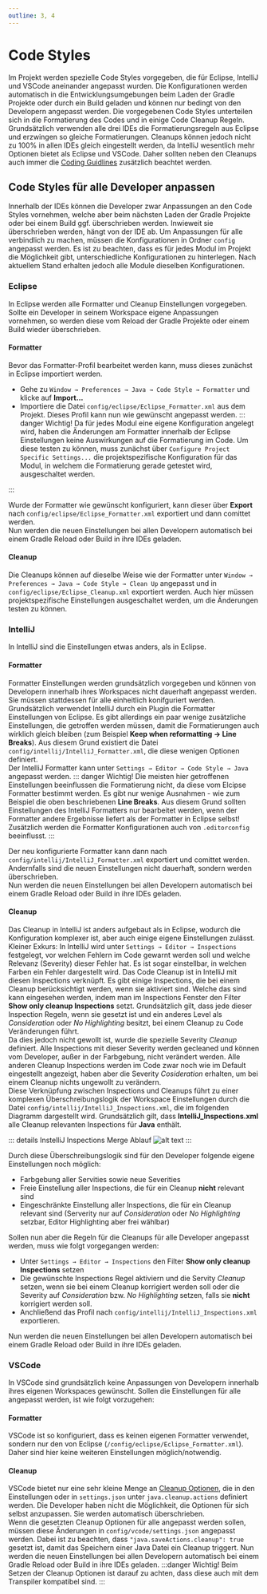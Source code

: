```yaml
---
outline: 3, 4
---
```

# Code Styles
Im Projekt werden spezielle Code Styles vorgegeben, die für Eclipse, IntelliJ und VSCode aneinander angepasst wurden. Die Konfigurationen werden automatisch in die Entwicklungsumgebungen beim Laden der Gradle Projekte oder durch ein Build geladen und können nur bedingt von den Developern angepasst werden.
Die vorgegebenen Code Styles unterteilen sich in die Formatierung des Codes und in einige Code Cleanup Regeln. Grundsätzlich verwenden alle drei IDEs die Formatierungsregeln aus Eclipse und erzwingen so gleiche Formatierungen. Cleanups können jedoch nicht zu 100% in allen IDEs gleich eingestellt werden, da IntelliJ wesentlich mehr Optionen bietet als Eclipse und VSCode. Daher sollten neben den Cleanups auch immer die [Coding Guidlines](../Coding-Guidlines/index.md) zusätzlich beachtet werden. 

## Code Styles für alle Developer anpassen
Innerhalb der IDEs können die Developer zwar Anpassungen an den Code Styles vornehmen, welche aber beim nächsten Laden der Gradle Projekte oder bei einem Build ggf. überschrieben werden. Inwieweit sie überschrieben werden, hängt von der IDE ab. Um Anpassungen für alle verbindlich zu machen, müssen die Konfigurationen in Ordner `config` angepasst werden. Es ist zu beachten, dass es für jedes Modul im Projekt die Möglichkeit gibt, unterschiedliche Konfigurationen zu hinterlegen. Nach aktuellem Stand erhalten jedoch alle Module dieselben Konfigurationen.

### Eclipse
In Eclipse werden alle Formatter und Cleanup Einstellungen vorgegeben. Sollte ein Developer in seinem Workspace eigene Anpassungen vornehmen, so werden diese vom Reload der Gradle Projekte oder einem Build wieder überschrieben.

#### Formatter
Bevor das Formatter-Profil bearbeitet werden kann, muss dieses zunächst in Eclipse importiert werden.
* Gehe zu `Window → Preferences → Java → Code Style → Formatter` und klicke auf **Import...**
* Importiere die Datei `config/eclipse/Eclipse_Formatter.xml` aus dem Projekt. 
Dieses Profil kann nun wie gewünscht angepasst werden.
::: danger Wichtig!
Da für jedes Modul eine eigene Konfiguration angelegt wird, haben die Änderungen am Formatter innerhalb der Eclipse Einstellungen keine Auswirkungen auf die Formatierung im Code. Um diese testen zu können, muss zunächst über `Configure Project Specific Settings...` die projektspezifische Konfiguration für das Modul, in welchem die Formatierung gerade getestet wird, ausgeschaltet werden.

:::

Wurde der Formatter wie gewünscht konfiguriert, kann dieser über **Export** nach `config/eclipse/Eclipse_Formatter.xml` exportiert und dann comittet werden.\
Nun werden die neuen Einstellungen bei allen Developern automatisch bei einem Gradle Reload oder Build in ihre IDEs geladen.

#### Cleanup
Die Cleanups können auf dieselbe Weise wie der Formatter unter `Window → Preferences → Java → Code Style → Clean Up` angepasst und in `config/eclipse/Eclipse_Cleanup.xml` exportiert werden. Auch hier müssen projektspezifische Einstellungen ausgeschaltet werden, um die Änderungen testen zu können.

### IntelliJ
In IntelliJ sind die Einstellungen etwas anders, als in Eclipse.
#### Formatter
Formatter Einstellungen werden grundsätzlich vorgegeben und können von Developern innerhalb ihres Workspaces nicht dauerhaft angepasst werden. Sie müssen stattdessen für alle einheitlich konifguriert werden.\
Grundsätzlich verwendet IntelliJ durch ein Plugin die Formatter Einstellungen von Eclipse. Es gibt allerdings ein paar wenige zusätzliche Einstellungen, die getroffen werden müssen, damit die Formatierungen auch wirklich gleich bleiben (zum Beispiel **Keep when reformatting → Line Breaks**). Aus diesem Grund existiert die Datei `config/intellij/IntelliJ_Formatter.xml`, die diese wenigen Optionen definiert.\
Der IntelliJ Formatter kann unter `Settings → Editor → Code Style → Java` angepasst werden.
::: danger Wichtig! Die meisten hier getroffenen Einstellungen beeinflussen die Formatierung nicht, da diese vom Elcipse Formatter bestimmt werden. Es gibt nur wenige Ausnahmen - wie zum Beispiel die oben beschriebenen **Line Breaks**. Aus diesem Grund sollten Einstellungen des IntelliJ Formatters nur bearbeitet werden, wenn der Formatter andere Ergebnisse liefert als der Formatter in Eclipse selbst! Zusätzlich werden die Formatter Konfigurationen auch von `.editorconfig` beeinflusst.
:::

Der neu konfigurierte Formatter kann dann nach `config/intellij/IntelliJ_Formatter.xml` exportiert und comittet werden. Andernfalls sind die neuen Einstellungen nicht dauerhaft, sondern werden überschrieben. \
Nun werden die neuen Einstellungen bei allen Developern automatisch bei einem Gradle Reload oder Build in ihre IDEs geladen.

#### Cleanup
Das Cleanup in IntelliJ ist anders aufgebaut als in Eclipse, wodurch die Konfiguration komplexer ist, aber auch einige eigene Einstellungen zulässt. \
Kleiner Exkurs: In IntelliJ wird unter `Settings → Editor → Inspections` festgelegt, vor welchen Fehlern im Code gewarnt werden soll und welche Relevanz (Severity) dieser Fehler hat. Es ist sogar einstellbar, in welchen Farben ein Fehler dargestellt wird. Das Code Cleanup ist in IntelliJ mit diesen Inspections verknüpft. Es gibt einige Inspections, die bei einem Cleanup berücksichtigt werden, wenn sie aktiviert sind. Welche das sind kann eingesehen werden, indem man im Inspections Fenster den Filter **Show only cleanup Inspections** setzt. Grundsätzlich gilt, dass jede dieser Inspection Regeln, wenn sie gesetzt ist und ein anderes Level als *Consideration* oder *No Highlighting* besitzt, bei einem Cleanup zu Code Veränderungen führt. \
Da dies jedoch nicht gewollt ist, wurde die spezielle Severity *Cleanup* definiert. Alle Inspections mit dieser Severity werden gecleaned und können vom Developer, außer in der Farbgebung, nicht verändert werden. Alle anderen Cleanup Inspections werden im Code zwar noch wie im Default eingestellt angezeigt, haben aber die Severity *Cosideration* erhalten, um bei einem Cleanup nichts ungewollt zu verändern. \
Diese Verknüpfung zwischen Inspections und Cleanups führt zu einer komplexen Überschreibungslogik der Workspace Einstellungen durch die Datei `config/intellij/IntelliJ_Inspections.xml`, die im folgenden Diagramm dargestellt wird. 
Grundsätzlich gilt, dass **IntelliJ_Inspections.xml** alle Cleanup relevanten Inspections für **Java** enthält.

::: details InstelliJ Inspections Merge Ablauf
![alt text](graphics/IntelliJinspectionsMerge.svg)
:::

Durch diese Überschreibungslogik sind für den Developer folgende eigene Einstellungen noch möglich:
* Farbgebung aller Servities sowie neue Severities
* Freie Einstellung aller Inspections, die für ein Cleanup **nicht** relevant sind
* Eingeschränkte Einstellung aller Inspections, die für ein Cleanup relevant sind (Serverity nur auf *Consideration* oder *No Highlighting* setzbar, Editor Highlighting aber frei wählbar)

Sollen nun aber die Regeln für die Cleanups für alle Developer angepasst werden, muss wie folgt vorgegangen werden:
* Unter `Settings → Editor → Inspections` den Filter **Show only cleanup Inspections** setzen
* Die gewünschte Inspections Regel aktiviern und die Servity *Cleanup* setzen, wenn sie bei einem Cleanup korrigiert werden soll oder die Severity auf *Consideration* bzw. *No Highlighting* setzen, falls sie **nicht** korrigiert werden soll.
* Anchließend das Profil nach `config/intellij/IntelliJ_Inspections.xml` exportieren.

Nun werden die neuen Einstellungen bei allen Developern automatisch bei einem Gradle Reload oder Build in ihre IDEs geladen.

### VSCode
In VSCode sind grundsätzlich keine Anpassungen von Developern innerhalb ihres eigenen Workspaces gewünscht. Sollen die Einstellungen für alle angepasst werden, ist wie folgt vorzugehen:

#### Formatter
VSCode ist so konfiguriert, dass es keinen eigenen Formatter verwendet, sondern nur den von Eclipse (`/config/eclipse/Eclipse_Formatter.xml`). Daher sind hier keine weiteren Einstellungen möglich/notwendig.

#### Cleanup
VSCode bietet nur eine sehr kleine Menge an [Cleanup Optionen](https://github.com/redhat-developer/vscode-java/blob/master/document/_java.learnMoreAboutCleanUps.md), die in den Einstellungen oder in `settings.json` unter `java.cleanup.actions` definiert werden. Die Developer haben nicht die Möglichkeit, die Optionen für sich selbst anzupassen. Sie werden automatisch überschrieben. \
Wenn die gesetzten Cleanup Optionen für alle angepasst werden sollen, müssen diese Änderungen in `config/vcode/settings.json` angepasst werden. Dabei ist zu beachten, dass `"java.saveActions.cleanup": true` gesetzt ist, damit das Speichern einer Java Datei ein Cleanup triggert. Nun werden die neuen Einstellungen bei allen Developern automatisch bei einem Gradle Reload oder Build in ihre IDEs geladen.
:::danger Wichtig! 
Beim Setzen der Cleanup Optionen ist darauf zu achten, dass diese auch mit dem Transpiler kompatibel sind.
:::